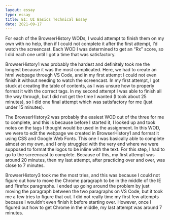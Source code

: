 ```yaml
---
layout: essay
type: essay
title: E1: UI Basics Technical Essay
date: 2021-09-17
---
```


  For each of the BrowserHistory WODs, I would attempt to finish them on my own with no help, then if I could not complete it after the first attempt, I’d watch the screencast. Each WOD I was determined to get an “Rx” score, so I did each one until I got a time that was satisfactory.  

  BrowserHistory1 was probably the hardest and definitely took me the longest because it was the most complicated. Here, we had to create an html webpage through VS Code, and in my first attempt I could not even finish it without needing to watch the screencast. In my first attempt, I got stuck at creating the table of contents, as I was unsure how to properly format it with the correct tags. In my second attempt I was able to finish all the way through, but I did not get the time I wanted (I took about 25 minutes), so I did one final attempt which was satisfactory for me (just under 15 minutes). 

  The BrowserHistory2 was probably the easiest WOD out of the three for me to complete, and this is because before I started it, I looked up and took notes on the tags I thought would be used in the assignment. In this WOD, we were to edit the webpage we created in BrowserHistory1 and format it using CSS and Google Web Fonts. This one I was basically able to complete almost on my own, and I only struggled with the very end where we were supposed to format the logos to be inline with the text. For this step, I had to go to the screencast to complete. Because of this, my first attempt was around 20 minutes, then my last attempt, after practicing over and over, was close to 7 minutes. 

  BrowserHistory3 took me the most tries, and this was because I could not figure out how to move the Chrome paragraph to be in the middle of the IE and Firefox paragraphs. I ended up going around the problem by just moving the paragraph between the two paragraphs on VS Code, but it took me a few tries to figure that out. I did not really time my first few attempts because I wouldn’t even finish it before starting over. However, once I figured out how to get Chrome in the middle, my last attempt was around 7 minutes. 


